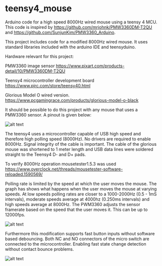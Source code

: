 # teensy4_mouse
Arduino code for a high speed 8000Hz wired mouse using a teensy 4 MCU. 
This code is inspired by https://github.com/mrjohnk/PMW3360DM-T2QU and https://github.com/SunjunKim/PMW3360_Arduino.

This project includes code for a modified 8000Hz wired mouse.
It uses standard libraries included with the arduino IDE and teensyduino. 

Hardware relevant for this project:

PMW3360 image sensor https://www.pixart.com/products-detail/10/PMW3360DM-T2QU

Teensy4 microcontroller development board https://www.pjrc.com/store/teensy40.html 

Glorious Model O wired version. https://www.pcgamingrace.com/products/glorious-model-o-black

It should be possible to do this project with any mouse that uses a PMW3360 sensor.
A pinout is given below: 

![alt text](https://github.com/Trip93/teensy4_mouse/blob/main/pictures/teensy4_mouse_pinout.png)

The teensy4 uses a microcontroller capable of USB high speed and therefore high polling speed (8000Hz). 
No drivers are required to enable 8000Hz. Signal integrity of the cable is important. 
The cable of the glorious mouse was shortened to 1 meter length and USB data lines were soldered straight to the Teensy4 D- and D+ pads. 

To verify 8000Hz operation mousetester1.5.3 was used https://www.overclock.net/threads/mousetester-software-reloaded.1590569/ 

Polling rate is limited by the speed at which the user moves the mouse. The graph has shows what happens when the user moves the mouse at varying speeds. 
At low speeds polling rates are closer to a 1000-2000Hz (0.5 - 1mS intervals), moderate speeds average at 4000hz (0.250ms intervals) and high speeds average at 8000Hz.
The PWM3360 adjusts the sensor framerate based on the speed that the user moves it. This can be up to 12000fps.

![alt text](https://github.com/Trip93/teensy4_mouse/blob/main/pictures/mousetester_teensy_mouse.png)

Furthermore this modification supports fast button inputs without software based debouncing. 
Both NC and NO connectors of the micro switch are connected to the microcontroller. Enabling fast state change detection without contact bounce problems.

![alt text](https://github.com/Trip93/teensy4_mouse/blob/main/pictures/NC_NO_debouncing.png)
